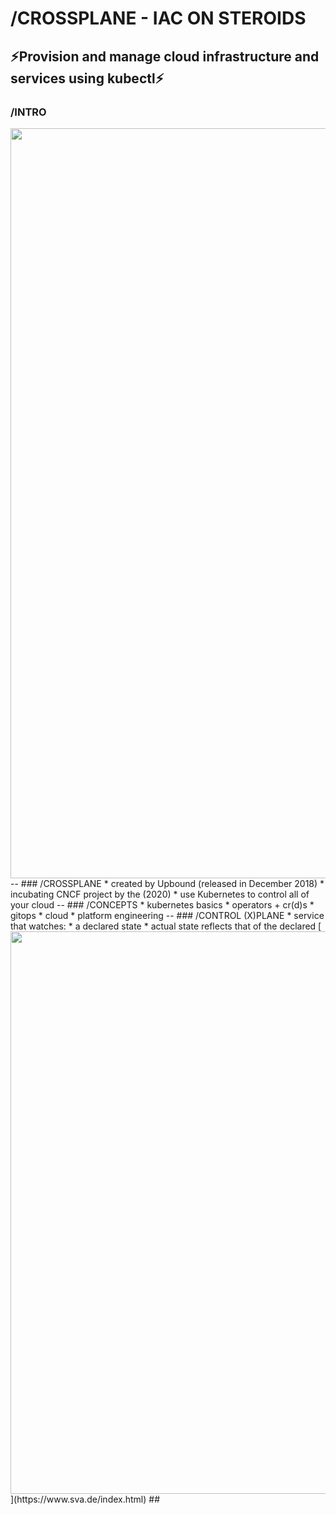 # /CROSSPLANE - IAC ON STEROIDS

⚡️Provision and manage cloud infrastructure and services using kubectl⚡️
--
### /INTRO
<img src="https://artifacts.app1.sthings-vsphere.labul.sva.de/images/00-crossplane-overview.png" width="1200"/>
--
### /CROSSPLANE
* created by Upbound (released in December 2018) <!-- .element: class="fragment fade-up" -->
* incubating CNCF project by the (2020) <!-- .element: class="fragment fade-up" -->
* use Kubernetes to control all of your cloud <!-- .element: class="fragment fade-up" -->
--
### /CONCEPTS
* kubernetes basics <!-- .element: class="fragment fade-up" -->
* operators + cr(d)s <!-- .element: class="fragment fade-up" -->
* gitops <!-- .element: class="fragment fade-up" -->
* cloud <!-- .element: class="fragment fade-up" -->
* platform engineering <!-- .element: class="fragment fade-up" -->
--
### /CONTROL (X)PLANE
* service that watches:
  * a declared state <!-- .element: class="fragment fade-up" -->
  * actual state reflects that of the declared <!-- .element: class="fragment fade-up" -->
    [<img src="https://www.padok.fr/hubfs/reconciliation_loop_crossplane.webp" width="900"/>](https://www.sva.de/index.html)
    ## <!-- .element: class="fragment fade-up" -->
